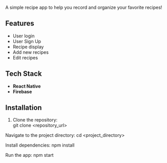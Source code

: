 A simple recipe app to help you record and organize your favorite recipes!  

## Features  
- User login
- User Sign Up
- Recipe display  
- Add new recipes
- Edit recipes

## Tech Stack  
- **React Native**  
- **Firebase**  

## Installation  

1. Clone the repository:  
   git clone <repository_url>
   
Navigate to the project directory:
cd <project_directory> 

Install dependencies:
npm install  

Run the app:
npm start  
